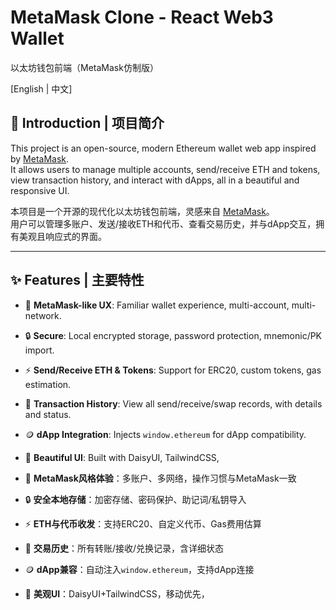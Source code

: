 # MetaMask Clone - React Web3 Wallet  
以太坊钱包前端（MetaMask仿制版）

[English | 中文]

## 🌟 Introduction | 项目简介

This project is an open-source, modern Ethereum wallet web app inspired by [MetaMask](https://metamask.io/).  
It allows users to manage multiple accounts, send/receive ETH and tokens, view transaction history, and interact with dApps, all in a beautiful and responsive UI.

本项目是一个开源的现代化以太坊钱包前端，灵感来自 [MetaMask](https://metamask.io/)。  
用户可以管理多账户、发送/接收ETH和代币、查看交易历史，并与dApp交互，拥有美观且响应式的界面。

---

## ✨ Features | 主要特性

- 🦊 **MetaMask-like UX**: Familiar wallet experience, multi-account, multi-network.
- 🔒 **Secure**: Local encrypted storage, password protection, mnemonic/PK import.
- ⚡ **Send/Receive ETH & Tokens**: Support for ERC20, custom tokens, gas estimation.
- 📜 **Transaction History**: View all send/receive/swap records, with details and status.
- 🪙 **dApp Integration**: Injects `window.ethereum` for dApp compatibility.
- 🎨 **Beautiful UI**: Built with DaisyUI, TailwindCSS, 


- 🦊 **MetaMask风格体验**：多账户、多网络，操作习惯与MetaMask一致
- 🔒 **安全本地存储**：加密存储、密码保护、助记词/私钥导入
- ⚡ **ETH与代币收发**：支持ERC20、自定义代币、Gas费用估算
- 📜 **交易历史**：所有转账/接收/兑换记录，含详细状态
- 🪙 **dApp兼容**：自动注入`window.ethereum`，支持dApp连接
- 🎨 **美观UI**：DaisyUI+TailwindCSS，移动优先，


